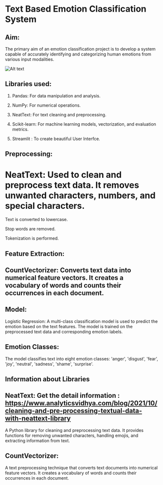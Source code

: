 # Text Based Emotion Classification System

## Aim:
The primary aim of an emotion classification project is to develop a system capable of accurately identifying and categorizing human emotions from various input modalities.


<img src="path/to/image.png" alt="Alt text">


## Libraries used:

1) Pandas: For data manipulation and analysis.

2) NumPy: For numerical operations.

3) NeatText: For text cleaning and preprocessing.

4) Scikit-learn: For machine learning models, vectorization, and evaluation metrics.

5) Streamlit : To create beautiful User Interfce.

## Preprocessing:

# NeatText: Used to clean and preprocess text data. It removes unwanted characters, numbers, and special characters.

Text is converted to lowercase.

Stop words are removed.

Tokenization is performed.

## Feature Extraction:

## CountVectorizer: Converts text data into numerical feature vectors. It creates a vocabulary of words and counts their occurrences in each document.

## Model:

Logistic Regression: A multi-class classification model is used to predict the emotion based on the text features.
The model is trained on the preprocessed text data and corresponding emotion labels.

## Emotion Classes:

The model classifies text into eight emotion classes: 'anger', 'disgust', 'fear', 'joy', 'neutral', 'sadness', 'shame', 'surprise'.

## Information about Libraries
## NeatText: Get the detail information : https://www.analyticsvidhya.com/blog/2021/10/cleaning-and-pre-processing-textual-data-with-neattext-library


A Python library for cleaning and preprocessing text data. It provides functions for removing unwanted characters, handling emojis, and extracting information from text.

## CountVectorizer:

A text preprocessing technique that converts text documents into numerical feature vectors. It creates a vocabulary of words and counts their occurrences in each document.
